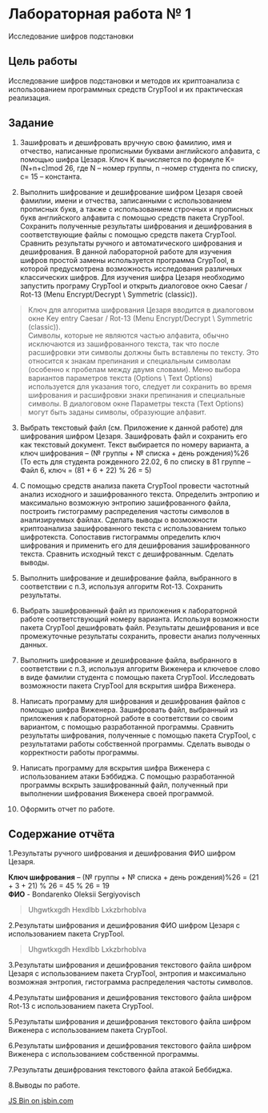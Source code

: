 # Лабораторная работа № 1

Исследование шифров подстановки

## Цель работы

Исследование шифров подстановки и методов их криптоанализа с использованием 
программных средств CrypTool и их практическая реализация.

## Задание

1. Зашифровать и дешифровать вручную свою фамилию, имя и отчество, написанные прописными буквами английского алфавита, с помощью шифра Цезаря. Ключ K вычисляется по формуле K=(N+n+c)mod 26, где N – номер группы, n –номер студента по списку, c= 15 – константа.

2. Выполнить шифрование и дешифрование шифром Цезаря своей фамилии, имени и 
отчества, записанными с использованием прописных букв, а также с использованием 
строчных и прописных букв английского алфавита с помощью средств пакета 
CrypTool. Сохранить полученные результаты шифрования и дешифрования в 
соответствующие файлы с помощью средств пакета CrypTool. Сравнить результаты 
ручного и автоматического шифрования и дешифрования.
В данной лабораторной работе для изучения шифров простой замены используется 
программа CrypTool, в которой предусмотрена возможность исследования 
различных классических шифров. Для изучения шифра Цезаря необходимо запустить 
програму CrypTool и открыть диалоговое окно Caesar / Rot-13 (Menu Encrypt/Decrypt \ Symmetric (classic)).
> Ключ для алгоритма шифрования Цезаря вводится в диалоговом окне Key entry Caesar / Rot-13 (Menu Encrypt/Decrypt \ Symmetric (classic)).  
Символы, которые не являются частью алфавита, обычно исключаются из зашифрованного текста, так что после расшифровки эти символы должны быть вставлены по тексту. Это относится к знакам препинания и специальным символам (особенно к пробелам между двумя словами). Меню выбора вариантов параметров текста (Options \ Text Options) используется для указания того, следует ли сохранить во время шифрования и расшифровки знаки препинания и специальные символы. В диалоговом окне Параметры текста (Text Options) могут быть заданы символы, образующие алфавит.

3. Выбрать текстовый файл (см. Приложение к данной работе) для шифрования шифром Цезаря. Зашифровать файл и сохранить его как текстовый документ.
Текст выбирается по номеру варианта, а ключ шифрования – (№ группы + № списка + день рождения)%26 (То есть для студента рожденного 22.02, 6 по списку в 81 группе – Файл 6, ключ = (81 + 6 + 22) % 26 = 5)

4. С помощью средств анализа пакета CrypTool провести частотный анализ исходного и зашифрованного текста. Определить энтропию и максимально возможную энтропию зашифрованного файла, построить гистограмму распределения частоты символов в анализируемых файлах. Сделать выводы о возможности криптоанализа зашифрованного текста с использованием только шифротекста. Сопоставив гистограммы определить ключ шифрования и применить его для дешифрования зашифрованного текста.
Сравнить исходный текст с дешифрованным. Сделать выводы.

5. Выполнить шифрование и дешифрование файла, выбранного в соответствии с п.3, 
используя алгоритм Rot-13. Сохранить результаты.

6. Выбрать зашифрованный файл из приложения к лабораторной работе 
соответствующий номеру варианта. Используя возможности пакета CrypTool 
дешифровать файл. Результаты дешифрования и все промежуточные результаты 
сохранить, провести анализ полученных данных.

7. Выполнить шифрование и дешифрование файла, выбранного в соответствии с п.3, 
используя алгоритм Виженера и ключевое слово в виде фамилии студента с помощью 
пакета CrypTool. Исследовать возможности пакета CrypTool для вскрытия шифра 
Виженера.

8. Написать программу для шифрования и дешифрования файлов с помощью шифра 
Виженера. Зашифровать файл, выбранный из приложения к лабораторной работе в 
соответствии со своим вариантом, с помощью разработанной программы. Сравнить 
результаты шифрования, полученные с помощью пакета CrypTool, с результатами 
работы собственной программы. Сделать выводы о корректности работы программы.

9. Написать программу для вскрытия шифра Виженера с использованием атаки 
Бэббиджа. С помощью разработанной программы вскрыть зашифрованный файл, 
полученный при выполнении шифрования Виженера своей программой. 

10. Оформить отчет по работе.

## Содержание отчёта

1.Результаты ручного шифрования и дешифрования ФИО шифром Цезаря.

**Ключ шифрования** – (№ группы + № списка + день рождения)%26 = (21 + 3 + 21) % 26 = 45 % 26 = 19  
**ФИО** - Bondarenko Oleksii Sergiyovisch

> Uhgwtkxgdh Hexdlbb Lxkzbrhoblva

2.Результаты шифрования и дешифрования ФИО шифром Цезаря с использованием пакета CrypTool.

> Uhgwtkxgdh Hexdlbb Lxkzbrhoblva

3.Результаты шифрования и дешифрования текстового файла шифром Цезаря с использованием пакета CrypTool, энтропия и максимально возможная энтропия, гистограмма распределения частоты символов.

4.Результаты шифрования и дешифрования текстового файла шифром Rot-13 с использованием пакета CrypTool.

5.Результаты шифрования и дешифрования текстового файла шифром Виженера с использованием пакета CrypTool.

6.Результаты шифрования и дешифрования текстового файла шифром Виженера с использованием собственной программы.

7.Результаты дешифрования текстового файла атакой Беббиджа.

8.Выводы по работе.

<a class="jsbin-embed" href="http://jsbin.com/zuyabi/embed">JS Bin on jsbin.com</a><script src="http://static.jsbin.com/js/embed.min.js?3.35.9"></script>
